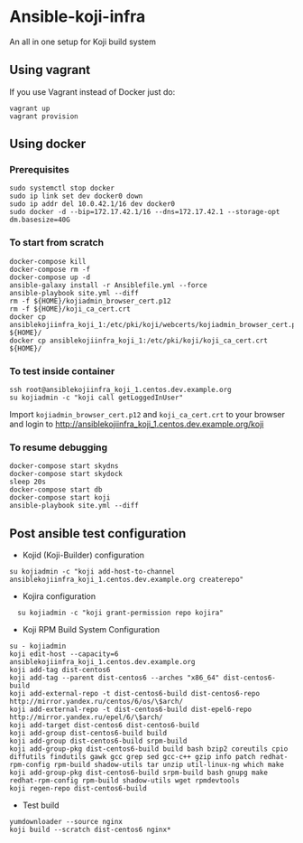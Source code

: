 # Ansible-koji-infra

An all in one setup for Koji build system

## Using vagrant

If you use Vagrant instead of Docker just do:

```shell
vagrant up
vagrant provision
```

## Using docker

### Prerequisites

```shell
sudo systemctl stop docker
sudo ip link set dev docker0 down
sudo ip addr del 10.0.42.1/16 dev docker0
sudo docker -d --bip=172.17.42.1/16 --dns=172.17.42.1 --storage-opt dm.basesize=40G
```

### To start from scratch

```shell
docker-compose kill
docker-compose rm -f
docker-compose up -d
ansible-galaxy install -r Ansiblefile.yml --force
ansible-playbook site.yml --diff
rm -f ${HOME}/kojiadmin_browser_cert.p12
rm -f ${HOME}/koji_ca_cert.crt
docker cp ansiblekojiinfra_koji_1:/etc/pki/koji/webcerts/kojiadmin_browser_cert.p12 ${HOME}/
docker cp ansiblekojiinfra_koji_1:/etc/pki/koji/koji_ca_cert.crt ${HOME}/
```

### To test inside container

```shell
ssh root@ansiblekojiinfra_koji_1.centos.dev.example.org
su kojiadmin -c "koji call getLoggedInUser"
```

Import `kojiadmin_browser_cert.p12` and `koji_ca_cert.crt` to your browser and login to http://ansiblekojiinfra_koji_1.centos.dev.example.org/koji


### To resume debugging

```docker
docker-compose start skydns
docker-compose start skydock
sleep 20s
docker-compose start db
docker-compose start koji
ansible-playbook site.yml --diff
```

## Post ansible test configuration

* Kojid (Koji-Builder) configuration

```shell
su kojiadmin -c "koji add-host-to-channel ansiblekojiinfra_koji_1.centos.dev.example.org createrepo"
```

* Kojira configuration

```shell
  su kojiadmin -c "koji grant-permission repo kojira"
```

* Koji RPM Build System Configuration

```shell
su - kojiadmin
koji edit-host --capacity=6 ansiblekojiinfra_koji_1.centos.dev.example.org
koji add-tag dist-centos6
koji add-tag --parent dist-centos6 --arches "x86_64" dist-centos6-build
koji add-external-repo -t dist-centos6-build dist-centos6-repo http://mirror.yandex.ru/centos/6/os/\$arch/
koji add-external-repo -t dist-centos6-build dist-epel6-repo http://mirror.yandex.ru/epel/6/\$arch/
koji add-target dist-centos6 dist-centos6-build
koji add-group dist-centos6-build build
koji add-group dist-centos6-build srpm-build
koji add-group-pkg dist-centos6-build build bash bzip2 coreutils cpio diffutils findutils gawk gcc grep sed gcc-c++ gzip info patch redhat-rpm-config rpm-build shadow-utils tar unzip util-linux-ng which make
koji add-group-pkg dist-centos6-build srpm-build bash gnupg make redhat-rpm-config rpm-build shadow-utils wget rpmdevtools
koji regen-repo dist-centos6-build
```

* Test build

```shell
yumdownloader --source nginx
koji build --scratch dist-centos6 nginx*
```
